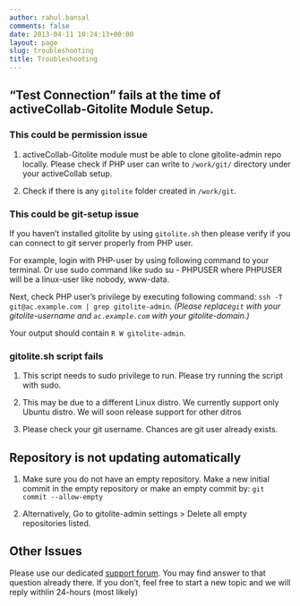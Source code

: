 ```yaml
---
author: rahul.bansal
comments: false
date: 2013-04-11 10:24:13+00:00
layout: page
slug: troubleshooting
title: Troubleshooting
---
```


## “Test Connection” fails at the time of activeCollab-Gitolite Module Setup.




### **This could be permission issue**





	
  1. activeCollab-Gitolite module must be able to clone gitolite-admin repo locally. Please check if PHP user can write to `/work/git/` directory under your activeCollab setup.

	
  2. Check if there is any `gitolite` folder created in `/work/git`.




### **This could be git-setup issue**


If you haven’t installed gitolite by using `gitolite.sh` then please verify if you can connect to git server properly from PHP user.

For example, login with PHP-user by using following command to your terminal. Or use sudo command like sudo su - PHPUSER where PHPUSER will be a linux-user like nobody, www-data.

Next, check PHP user’s privilege by executing following command: `ssh -T git@ac.example.com | grep gitolite-admin`. _(Please replace`git` with your gitolite-username and `ac.example.com` with your gitolite-domain.)_

Your output should contain `R W gitolite-admin`.


### gitolite.sh script fails





	
  1. This script needs to sudo privilege to run. Please try running the script with sudo.

	
  2. This may be due to a different Linux distro. We currently support only Ubuntu distro. We will soon release support for other ditros

	
  3. Please check your git username. Chances are git user already exists.




## Repository is not updating automatically





	
  1. Make sure you do not have an empty repository. Make a new initial commit in the empty repository or make an empty commit by: `git commit --allow-empty`

	
  2. Alternatively, Go to gitolite-admin settings > Delete all empty repositories listed.




## Other Issues


Please use our dedicated [support forum](https://rtcamp.com/support/forum/activecollab/). You may find answer to that question already there. If you don’t, feel free to start a new topic and we will reply withlin 24-hours (most likely)
